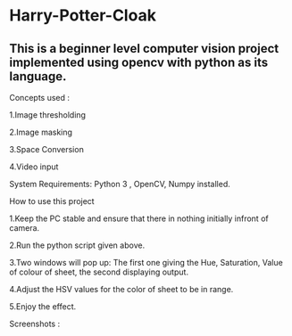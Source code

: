 # Harry-Potter-Cloak

## This is a beginner level computer vision project implemented using opencv with python as its language.

Concepts used :

1.Image thresholding

2.Image masking

3.Space Conversion

4.Video input

System Requirements: Python 3 , OpenCV, Numpy installed.

How to use this project

1.Keep the PC stable and ensure that there in nothing initially infront of camera.

2.Run the python script given above.

3.Two windows will pop up: The first one giving the Hue, Saturation, Value of colour of sheet, the second displaying output.

4.Adjust the HSV values for the color of sheet to be in range.

5.Enjoy the effect.


Screenshots :
